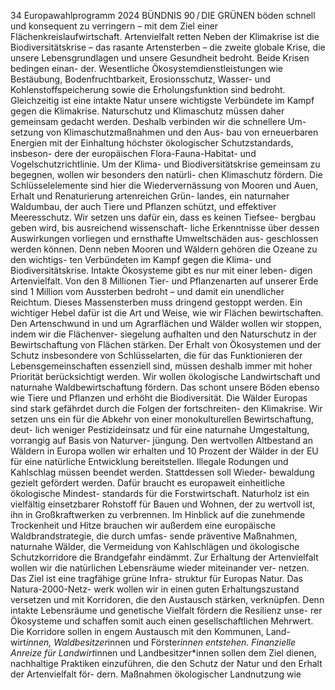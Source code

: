 34
Europawahlprogramm 2024
BÜNDNIS 90 / DIE GRÜNEN 
böden schnell und konsequent zu verringern – mit 
dem Ziel einer Flächenkreislaufwirtschaft.
Artenvielfalt retten
Neben der Klimakrise ist die Biodiversitätskrise 
– das rasante Artensterben – die zweite globale 
Krise, die unsere Lebensgrundlagen und unsere 
Gesundheit bedroht. Beide Krisen bedingen einan-
der. Wesentliche Ökosystemdienstleistungen wie 
Bestäubung, Bodenfruchtbarkeit, Erosionsschutz, 
Wasser- und Kohlenstoffspeicherung sowie die 
Erholungsfunktion sind bedroht. Gleichzeitig ist 
eine intakte Natur unsere wichtigste Verbündete 
im Kampf gegen die Klimakrise. Naturschutz und 
Klimaschutz müssen daher gemeinsam gedacht 
werden. Deshalb verbinden wir die schnellere Um-
setzung von Klimaschutzmaßnahmen und den Aus-
bau von erneuerbaren Energien mit der Einhaltung 
höchster ökologischer Schutzstandards, insbeson-
dere der europäischen Flora-Fauna-Habitat- und 
Vogelschutzrichtlinie.
Um der Klima- und Biodiversitätskrise gemeinsam 
zu begegnen, wollen wir besonders den natürli-
chen Klimaschutz fördern. Die Schlüsselelemente 
sind hier die Wiedervernässung von Mooren und 
Auen, Erhalt und Renaturierung artenreichen Grün-
landes, ein naturnaher Waldumbau, der auch Tiere 
und Pflanzen schützt, und effektiver Meeresschutz.
Wir setzen uns dafür ein, dass es keinen Tiefsee-
bergbau geben wird, bis ausreichend wissenschaft-
liche Erkenntnisse über dessen Auswirkungen 
vorliegen und ernsthafte Umweltschäden aus-
geschlossen werden können. Denn neben Mooren 
und Wäldern gehören die Ozeane zu den wichtigs-
ten Verbündeten im Kampf gegen die Klima- und 
Biodiversitätskrise.
Intakte Ökosysteme gibt es nur mit einer leben-
digen Artenvielfalt. Von den 8 Millionen Tier- und 
Pflanzenarten auf unserer Erde sind 1 Million vom 
Aussterben bedroht – und damit ein unendlicher 
Reichtum. Dieses Massensterben muss dringend 
gestoppt werden. Ein wichtiger Hebel dafür ist die 
Art und Weise, wie wir Flächen bewirtschaften. Den 
Artenschwund in und um Agrarflächen und Wälder 
wollen wir stoppen, indem wir die Flächenver-
siegelung aufhalten und den Naturschutz in der 
Bewirtschaftung von Flächen stärken. Der Erhalt 
von Ökosystemen und der Schutz insbesondere 
von Schlüsselarten, die für das Funktionieren der 
Lebensgemeinschaften essenziell sind, müssen 
deshalb immer mit hoher Priorität berücksichtigt 
werden. Wir wollen ökologische Landwirtschaft und 
naturnahe Waldbewirtschaftung fördern. Das schont 
unsere Böden ebenso wie Tiere und Pflanzen und 
erhöht die Biodiversität. Die Wälder Europas sind 
stark gefährdet durch die Folgen der fortschreiten-
den Klimakrise. Wir setzen uns ein für die Abkehr 
von einer monokulturellen Bewirtschaftung, deut-
lich weniger Pestizideinsatz und für eine naturnahe 
Umgestaltung, vorrangig auf Basis von Naturver-
jüngung. Den wertvollen Altbestand an Wäldern 
in Europa wollen wir erhalten und 10 Prozent der 
Wälder in der EU für eine natürliche Entwicklung 
bereitstellen. Illegale Rodungen und Kahlschlag 
müssen beendet werden. Stattdessen soll Wieder-
bewaldung gezielt gefördert werden. Dafür braucht 
es europaweit einheitliche ökologische Mindest-
standards für die Forstwirtschaft. Naturholz ist 
ein vielfältig einsetzbarer Rohstoff für Bauen und 
Wohnen, der zu wertvoll ist, ihn in Großkraftwerken 
zu verbrennen. Im Hinblick auf die zunehmende 
Trockenheit und Hitze brauchen wir außerdem eine 
europäische Waldbrandstrategie, die durch umfas-
sende präventive Maßnahmen, naturnahe Wälder, 
die Vermeidung von Kahlschlägen und ökologische 
Schutzkorridore die Brandgefahr eindämmt.
Zur Erhaltung der Artenvielfalt wollen wir die 
natürlichen Lebensräume wieder miteinander ver-
netzen. Das Ziel ist eine tragfähige grüne Infra-
struktur für Europas Natur. Das Natura-2000-Netz-
werk wollen wir in einen guten Erhaltungszustand 
versetzen und mit Korridoren, die den Austausch 
stärken, verknüpfen. Denn intakte Lebensräume 
und genetische Vielfalt fördern die Resilienz unse-
rer Ökosysteme und schaffen somit auch einen 
gesellschaftlichen Mehrwert. Die Korridore sollen 
in engem Austausch mit den Kommunen, Land-
wirt*innen, Waldbesitzer*innen und Förster*innen 
entstehen. Finanzielle Anreize für Landwirt*innen 
und Landbesitzer*innen sollen dem Ziel dienen, 
nachhaltige Praktiken einzuführen, die den Schutz 
der Natur und den Erhalt der Artenvielfalt för-
dern. Maßnahmen ökologischer Landnutzung wie 
